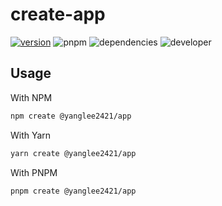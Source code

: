 # create-app

[![version](https://img.shields.io/badge/version-0.0.6-blue)](https://www.npmjs.com/package/@yanglee2421/create-app?activeTab=readme)
![pnpm](https://img.shields.io/badge/pnpm-v8.7.1-orange)
![dependencies](https://img.shields.io/badge/dependencies-vite-brightgreen)
![developer](https://img.shields.io/badge/developer-YangLee-f39f37)

## Usage

With NPM

```bash
npm create @yanglee2421/app
```

With Yarn

```bash
yarn create @yanglee2421/app
```

With PNPM

```bash
pnpm create @yanglee2421/app
```
